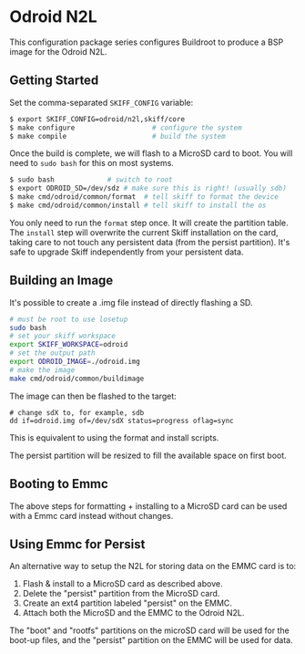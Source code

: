 # Odroid N2L

This configuration package series configures Buildroot to produce a BSP image for the
Odroid N2L.

## Getting Started

Set the comma-separated `SKIFF_CONFIG` variable:

```sh
$ export SKIFF_CONFIG=odroid/n2l,skiff/core
$ make configure                   # configure the system
$ make compile                     # build the system
```

Once the build is complete, we will flash to a MicroSD card to boot. You will
need to `sudo bash` for this on most systems.

```sh
$ sudo bash             # switch to root
$ export ODROID_SD=/dev/sdz # make sure this is right! (usually sdb)
$ make cmd/odroid/common/format  # tell skiff to format the device
$ make cmd/odroid/common/install # tell skiff to install the os
```

You only need to run the `format` step once. It will create the partition table.
The `install` step will overwrite the current Skiff installation on the card,
taking care to not touch any persistent data (from the persist partition). It's
safe to upgrade Skiff independently from your persistent data.

## Building an Image

It's possible to create a .img file instead of directly flashing a SD.

```sh
# must be root to use losetup
sudo bash
# set your skiff workspace
export SKIFF_WORKSPACE=odroid
# set the output path
export ODROID_IMAGE=./odroid.img
# make the image
make cmd/odroid/common/buildimage
```

The image can then be flashed to the target:

```
# change sdX to, for example, sdb
dd if=odroid.img of=/dev/sdX status=progress oflag=sync
```

This is equivalent to using the format and install scripts.

The persist partition will be resized to fill the available space on first boot.

## Booting to Emmc

The above steps for formatting + installing to a MicroSD card can be used with a
Emmc card instead without changes.

## Using Emmc for Persist

An alternative way to setup the N2L for storing data on the EMMC card is to:

 1. Flash & install to a MicroSD card as described above.
 2. Delete the "persist" partition from the MicroSD card.
 3. Create an ext4 partition labeled "persist" on the EMMC.
 4. Attach both the MicroSD and the EMMC to the Odroid N2L.

The "boot" and "rootfs" partitions on the microSD card will be used for the
boot-up files, and the "persist" partition on the EMMC will be used for data.
